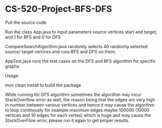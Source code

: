 # CS-520-Project-BFS-DFS


Pull the source code

Run the class App.java to input parameters source vertices start and target, and 1 for BFS and 0 for DFS

CompareSearchAlgorithm.java randomly selects 40 randomly selected source/ target vertices and runs BFS and DFS on them.

AppTest.java runs the test cases on the DFS and BFS algorithm for specific graphs

Usage:

mvn clean install to build the package

While running for DFS algorithm sometimes the algorithm may incur StackOverflow error as well, the reason being that the edges are very high in number between various vertices and hence it may cause the algorithm to loop continously for example maximum edges maybe 100000 (10000 vertices and 10 edges for each vertex) which is huge and may cause the StackOverFlow error, please run it again to get proper results.
 
